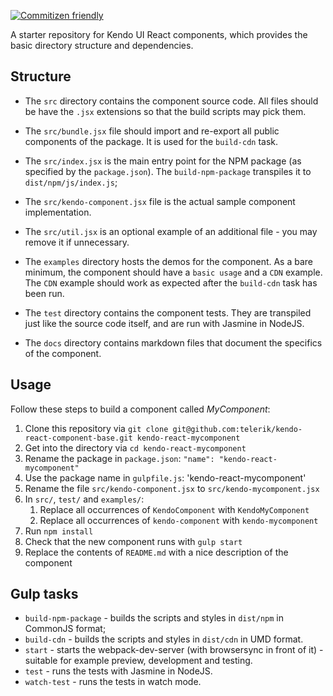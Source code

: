 [![Commitizen friendly](https://img.shields.io/badge/commitizen-friendly-brightgreen.svg)](http://commitizen.github.io/cz-cli/)

A starter repository for Kendo UI React components, which provides the basic directory structure and dependencies.

## Structure

- The `src` directory contains the component source code. All files should be have the `.jsx` extensions so that the build scripts may pick them.
- The `src/bundle.jsx` file should import and re-export all public components of the package. It is used for the `build-cdn` task.
- The `src/index.jsx` is the main entry point for the NPM package (as specified by the `package.json`). The `build-npm-package` transpiles it to `dist/npm/js/index.js`;
- The `src/kendo-component.jsx` file is the actual sample component implementation.
- The `src/util.jsx` is an optional example of an additional file - you may remove it if unnecessary.

- The `examples` directory hosts the demos for the component. As a bare minimum, the component should have a `basic usage` and a `CDN` example.  The `CDN` example should work as expected after the `build-cdn` task has been run.
- The `test` directory contains the component tests. They are transpiled just like the source code itself, and are run with Jasmine in NodeJS.

- The `docs` directory contains markdown files that document the specifics of the component.

## Usage

Follow these steps to build a component called *MyComponent*:

1. Clone this repository via `git clone git@github.com:telerik/kendo-react-component-base.git kendo-react-mycomponent`
1. Get into the directory via `cd kendo-react-mycomponent`
1. Rename the package in `package.json`: `"name": "kendo-react-mycomponent"`
1. Use the package name in `gulpfile.js`: 'kendo-react-mycomponent'
1. Rename the file `src/kendo-component.jsx` to `src/kendo-mycomponent.jsx`
1. In `src/`, `test/` and `examples/`:
   1. Replace all occurrences of `KendoComponent` with `KendoMyComponent`
   1. Replace all occurrences of `kendo-component` with `kendo-mycomponent`
1. Run `npm install`
1. Check that the new component runs with `gulp start`
1. Replace the contents of `README.md` with a nice description of the component

## Gulp tasks

- `build-npm-package` - builds the scripts and styles in `dist/npm` in CommonJS format;
- `build-cdn` - builds the scripts and styles in `dist/cdn` in UMD format.
- `start` - starts the webpack-dev-server (with browsersync in front of it) - suitable for example preview, development and testing.
- `test` - runs the tests with Jasmine in NodeJS.
- `watch-test` - runs the tests in watch mode.
